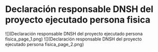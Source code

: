 # Declaración responsable DNSH del proyecto ejecutado  persona fisica
![](Declaración responsable DNSH del proyecto ejecutado  persona fisica_page_1.png)
![](Declaración responsable DNSH del proyecto ejecutado  persona fisica_page_2.png)

